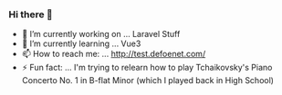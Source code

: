 ### Hi there 👋

- 🔭 I’m currently working on ... Laravel Stuff
- 🌱 I’m currently learning ... Vue3
- 📫 How to reach me: ... http://test.defoenet.com/
- ⚡ Fun fact: ... I'm trying to relearn how to play Tchaikovsky's Piano Concerto No. 1 in B-flat Minor (which I played back in High School)
